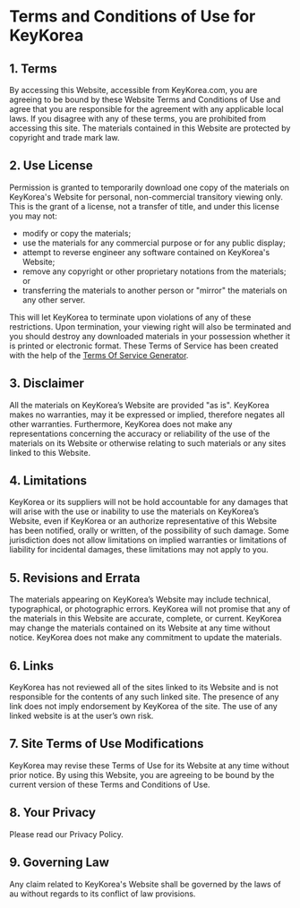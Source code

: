 [//]: <> (Generated from: https://www.termsofservicegenerator.net/)

# Terms and Conditions of Use for KeyKorea

## 1\. Terms

By accessing this Website, accessible from KeyKorea.com, you are agreeing to be bound by these Website Terms and Conditions of Use and agree that you are responsible for the agreement with any applicable local laws. If you disagree with any of these terms, you are prohibited from accessing this site. The materials contained in this Website are protected by copyright and trade mark law.

## 2\. Use License

Permission is granted to temporarily download one copy of the materials on KeyKorea's Website for personal, non-commercial transitory viewing only. This is the grant of a license, not a transfer of title, and under this license you may not:

- modify or copy the materials;
- use the materials for any commercial purpose or for any public display;
- attempt to reverse engineer any software contained on KeyKorea's Website;
- remove any copyright or other proprietary notations from the materials; or
- transferring the materials to another person or "mirror" the materials on any other server.

This will let KeyKorea to terminate upon violations of any of these restrictions. Upon termination, your viewing right will also be terminated and you should destroy any downloaded materials in your possession whether it is printed or electronic format. These Terms of Service has been created with the help of the [Terms Of Service Generator](https://www.termsofservicegenerator.net).

## 3\. Disclaimer

All the materials on KeyKorea’s Website are provided "as is". KeyKorea makes no warranties, may it be expressed or implied, therefore negates all other warranties. Furthermore, KeyKorea does not make any representations concerning the accuracy or reliability of the use of the materials on its Website or otherwise relating to such materials or any sites linked to this Website.

## 4\. Limitations

KeyKorea or its suppliers will not be hold accountable for any damages that will arise with the use or inability to use the materials on KeyKorea’s Website, even if KeyKorea or an authorize representative of this Website has been notified, orally or written, of the possibility of such damage. Some jurisdiction does not allow limitations on implied warranties or limitations of liability for incidental damages, these limitations may not apply to you.

## 5\. Revisions and Errata

The materials appearing on KeyKorea’s Website may include technical, typographical, or photographic errors. KeyKorea will not promise that any of the materials in this Website are accurate, complete, or current. KeyKorea may change the materials contained on its Website at any time without notice. KeyKorea does not make any commitment to update the materials.

## 6\. Links

KeyKorea has not reviewed all of the sites linked to its Website and is not responsible for the contents of any such linked site. The presence of any link does not imply endorsement by KeyKorea of the site. The use of any linked website is at the user’s own risk.

## 7\. Site Terms of Use Modifications

KeyKorea may revise these Terms of Use for its Website at any time without prior notice. By using this Website, you are agreeing to be bound by the current version of these Terms and Conditions of Use.

## 8\. Your Privacy

Please read our Privacy Policy.

## 9\. Governing Law

Any claim related to KeyKorea's Website shall be governed by the laws of au without regards to its conflict of law provisions.
